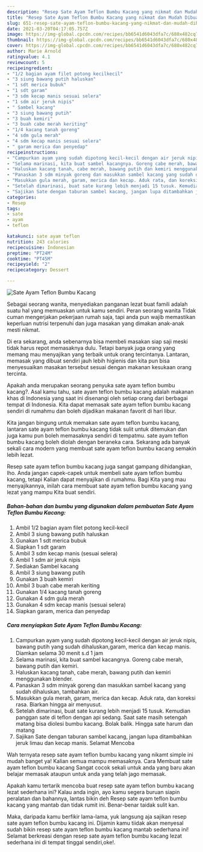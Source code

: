 ```yaml
---
description: "Resep Sate Ayam Teflon Bumbu Kacang yang nikmat dan Mudah Dibuat"
title: "Resep Sate Ayam Teflon Bumbu Kacang yang nikmat dan Mudah Dibuat"
slug: 651-resep-sate-ayam-teflon-bumbu-kacang-yang-nikmat-dan-mudah-dibuat
date: 2021-03-20T04:17:05.757Z
image: https://img-global.cpcdn.com/recipes/bb6541d6043dfa7c/680x482cq70/sate-ayam-teflon-bumbu-kacang-foto-resep-utama.jpg
thumbnail: https://img-global.cpcdn.com/recipes/bb6541d6043dfa7c/680x482cq70/sate-ayam-teflon-bumbu-kacang-foto-resep-utama.jpg
cover: https://img-global.cpcdn.com/recipes/bb6541d6043dfa7c/680x482cq70/sate-ayam-teflon-bumbu-kacang-foto-resep-utama.jpg
author: Marie Arnold
ratingvalue: 4.1
reviewcount: 5
recipeingredient:
- "1/2 bagian ayam filet potong kecilkecil"
- "3 siung bawang putih haluskan"
- "1 sdt merica bubuk"
- "1 sdt garam"
- "3 sdm kecap manis sesuai selera"
- "1 sdm air jeruk nipis"
- " Sambel kacang"
- "3 siung bawang putih"
- "3 buah kemiri"
- "3 buah cabe merah keriting"
- "1/4 kacang tanah goreng"
- "4 sdm gula merah"
- "4 sdm kecap manis sesuai selera"
- " garam merica dan penyedap"
recipeinstructions:
- "Campurkan ayam yang sudah dipotong kecil-kecil dengan air jeruk nipis, bawang putih yang sudah dihaluskan,garam, merica dan kecap manis. Diamkan selama 30 menit s.d 1 jam"
- "Selama marinasi, kita buat sambel kacangnya. Goreng cabe merah, bawang putih dan kemiri."
- "Haluskan kacang tanah, cabe merah, bawang putih dan kemiri menggunakan blender."
- "Panaskan 3 sdm minyak goreng dan masukkan sambel kacang yang sudah dihaluskan, tambahkan air."
- "Masukkan gula merah, garam, merica dan kecap. Aduk rata, dan koreksi rasa. Biarkan hingga air menyusut."
- "Setelah dimarinasi, buat sate kurang lebih menjadi 15 tusuk. Kemudian panggan sate di teflon dengan api sedang. Saat sate masih setengah matang bisa diolesi bumbu kacang. Bolak balik. Hingga sate harum dan matang"
- "Sajikan Sate dengan taburan sambel kacang, jangan lupa ditambahkan jeruk limau dan kecap manis. Selamat Mencoba"
categories:
- Resep
tags:
- sate
- ayam
- teflon

katakunci: sate ayam teflon 
nutrition: 243 calories
recipecuisine: Indonesian
preptime: "PT24M"
cooktime: "PT45M"
recipeyield: "2"
recipecategory: Dessert

---
```



![Sate Ayam Teflon Bumbu Kacang](https://img-global.cpcdn.com/recipes/bb6541d6043dfa7c/680x482cq70/sate-ayam-teflon-bumbu-kacang-foto-resep-utama.jpg)

Sebagai seorang wanita, menyediakan panganan lezat buat famili adalah suatu hal yang memuaskan untuk kamu sendiri. Peran seorang  wanita Tidak cuman mengerjakan pekerjaan rumah saja, tapi anda pun wajib memastikan keperluan nutrisi terpenuhi dan juga masakan yang dimakan anak-anak mesti nikmat.

Di era  sekarang, anda sebenarnya bisa membeli masakan siap saji meski tidak harus repot memasaknya dulu. Tetapi banyak juga orang yang memang mau menyajikan yang terbaik untuk orang tercintanya. Lantaran, memasak yang dibuat sendiri jauh lebih higienis dan kita pun bisa menyesuaikan masakan tersebut sesuai dengan makanan kesukaan orang tercinta. 



Apakah anda merupakan seorang penyuka sate ayam teflon bumbu kacang?. Asal kamu tahu, sate ayam teflon bumbu kacang adalah makanan khas di Indonesia yang saat ini disenangi oleh setiap orang dari berbagai tempat di Indonesia. Kita dapat memasak sate ayam teflon bumbu kacang sendiri di rumahmu dan boleh dijadikan makanan favorit di hari libur.

Kita jangan bingung untuk memakan sate ayam teflon bumbu kacang, lantaran sate ayam teflon bumbu kacang tidak sulit untuk ditemukan dan juga kamu pun boleh memasaknya sendiri di tempatmu. sate ayam teflon bumbu kacang boleh diolah dengan beraneka cara. Sekarang ada banyak sekali cara modern yang membuat sate ayam teflon bumbu kacang semakin lebih lezat.

Resep sate ayam teflon bumbu kacang juga sangat gampang dihidangkan, lho. Anda jangan capek-capek untuk membeli sate ayam teflon bumbu kacang, tetapi Kalian dapat menyajikan di rumahmu. Bagi Kita yang mau menyajikannya, inilah cara membuat sate ayam teflon bumbu kacang yang lezat yang mampu Kita buat sendiri.

<!--inarticleads1-->

##### Bahan-bahan dan bumbu yang digunakan dalam pembuatan Sate Ayam Teflon Bumbu Kacang:

1. Ambil 1/2 bagian ayam filet potong kecil-kecil
1. Ambil 3 siung bawang putih haluskan
1. Gunakan 1 sdt merica bubuk
1. Siapkan 1 sdt garam
1. Ambil 3 sdm kecap manis (sesuai selera)
1. Ambil 1 sdm air jeruk nipis
1. Sediakan  Sambel kacang
1. Ambil 3 siung bawang putih
1. Gunakan 3 buah kemiri
1. Ambil 3 buah cabe merah keriting
1. Gunakan 1/4 kacang tanah goreng
1. Gunakan 4 sdm gula merah
1. Gunakan 4 sdm kecap manis (sesuai selera)
1. Siapkan  garam, merica dan penyedap




<!--inarticleads2-->

##### Cara menyiapkan Sate Ayam Teflon Bumbu Kacang:

1. Campurkan ayam yang sudah dipotong kecil-kecil dengan air jeruk nipis, bawang putih yang sudah dihaluskan,garam, merica dan kecap manis. Diamkan selama 30 menit s.d 1 jam
1. Selama marinasi, kita buat sambel kacangnya. Goreng cabe merah, bawang putih dan kemiri.
1. Haluskan kacang tanah, cabe merah, bawang putih dan kemiri menggunakan blender.
1. Panaskan 3 sdm minyak goreng dan masukkan sambel kacang yang sudah dihaluskan, tambahkan air.
1. Masukkan gula merah, garam, merica dan kecap. Aduk rata, dan koreksi rasa. Biarkan hingga air menyusut.
1. Setelah dimarinasi, buat sate kurang lebih menjadi 15 tusuk. Kemudian panggan sate di teflon dengan api sedang. Saat sate masih setengah matang bisa diolesi bumbu kacang. Bolak balik. Hingga sate harum dan matang
1. Sajikan Sate dengan taburan sambel kacang, jangan lupa ditambahkan jeruk limau dan kecap manis. Selamat Mencoba




Wah ternyata resep sate ayam teflon bumbu kacang yang nikamt simple ini mudah banget ya! Kalian semua mampu memasaknya. Cara Membuat sate ayam teflon bumbu kacang Sangat cocok sekali untuk anda yang baru akan belajar memasak ataupun untuk anda yang telah jago memasak.

Apakah kamu tertarik mencoba buat resep sate ayam teflon bumbu kacang lezat sederhana ini? Kalau anda ingin, ayo kamu segera buruan siapin peralatan dan bahannya, lantas bikin deh Resep sate ayam teflon bumbu kacang yang mantab dan tidak rumit ini. Benar-benar taidak sulit kan. 

Maka, daripada kamu berfikir lama-lama, yuk langsung aja sajikan resep sate ayam teflon bumbu kacang ini. Dijamin kamu tiidak akan menyesal sudah bikin resep sate ayam teflon bumbu kacang mantab sederhana ini! Selamat berkreasi dengan resep sate ayam teflon bumbu kacang lezat sederhana ini di tempat tinggal sendiri,oke!.

